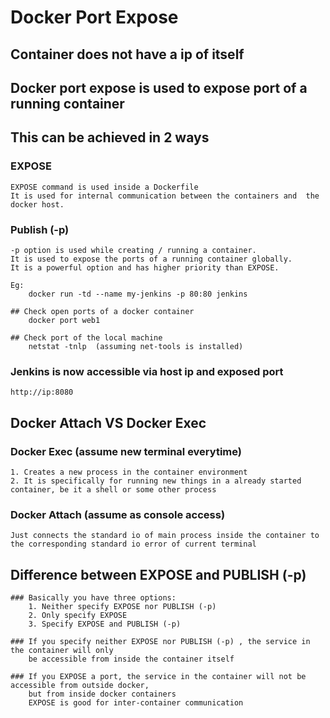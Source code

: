 # Docker Port Expose

## Container does not have a ip of itself
## Docker port expose is used to expose port of a running container
## This can be achieved in 2 ways
### EXPOSE
	EXPOSE command is used inside a Dockerfile
	It is used for internal communication between the containers and  the docker host.

### Publish (-p)
	-p option is used while creating / running a container.
	It is used to expose the ports of a running container globally.
	It is a powerful option and has higher priority than EXPOSE.
	
	Eg:
		docker run -td --name my-jenkins -p 80:80 jenkins
	
	## Check open ports of a docker container
		docker port web1

	## Check port of the local machine
		netstat -tnlp  (assuming net-tools is installed)

### Jenkins is now accessible via host ip and exposed port
	http://ip:8080

## Docker Attach VS Docker Exec

### Docker Exec (assume new terminal everytime)
	1. Creates a new process in the container environment
	2. It is specifically for running new things in a already started container, be it a shell or some other process

### Docker Attach (assume as console access)
	Just connects the standard io of main process inside the container to the corresponding standard io error of current terminal

## Difference between EXPOSE and PUBLISH (-p)

	### Basically you have three options:
		1. Neither specify EXPOSE nor PUBLISH (-p)
		2. Only specify EXPOSE
		3. Specify EXPOSE and PUBLISH (-p)

	### If you specify neither EXPOSE nor PUBLISH (-p) , the service in the container will only
	    be accessible from inside the container itself

	### If you EXPOSE a port, the service in the container will not be accessible from outside docker, 
	    but from inside docker containers 
	    EXPOSE is good for inter-container communication
